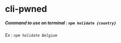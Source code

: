 # cli-pwned

##### Command to use on terminal : `npm holidate {country}`
###### Ex : `npm holidate Belgium`
